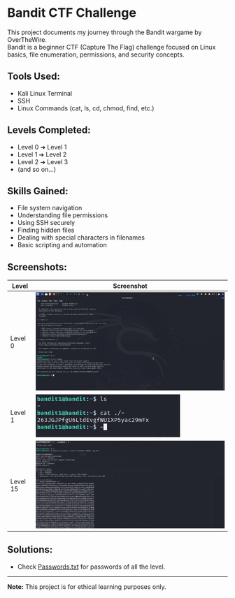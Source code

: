 # Bandit CTF Challenge

This project documents my journey through the Bandit wargame by OverTheWire.  
Bandit is a beginner CTF (Capture The Flag) challenge focused on Linux basics, file enumeration, permissions, and security concepts.

## Tools Used:
- Kali Linux Terminal
- SSH
- Linux Commands (cat, ls, cd, chmod, find, etc.)

## Levels Completed:
- Level 0 ➔ Level 1
- Level 1 ➔ Level 2
- Level 2 ➔ Level 3
- (and so on...)

## Skills Gained:
- File system navigation
- Understanding file permissions
- Using SSH securely
- Finding hidden files
- Dealing with special characters in filenames
- Basic scripting and automation

## Screenshots:
| Level | Screenshot |
|-------|------------|
| Level 0 | ![Level 0](Screenshots/Bandit0.png) |
| Level 1 | ![Level 1](Screenshots/Bandit1.png) |
| Level 15 | ![Level 15](Screenshots/Bandit15.png) |

## Solutions:
- Check [Passwords.txt](Passwords.txt) for passwords of all the level.

---
**Note:** This project is for ethical learning purposes only.
